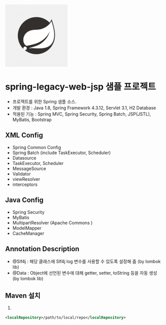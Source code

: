 ![Image](images/spring-logo.png)
# spring-legacy-web-jsp 샘플 프로젝트
- 프로젝트를 위한 Spring 샘플 소스.
- 개발 환경 : Java 1.8, Spring Framework 4.3.12, Servlet 3.1, H2 Database 
- 적용된 기능 : Spring MVC, Spring Security, Spring Batch, JSP(JSTL), MyBatis, Bootstrap  

## XML Config
- Spring Common Config
- Spring Batch (include TaskExecutor, Scheduler)
- Datasource
- TaskExecutor, Scheduler
- MessageSource
- Validator
- viewResolver
- interceptors

## Java Config
- Spring Security
- MyBatis
- MultipartResolver (Apache Commons )
- ModelMapper
- CacheManager

## Annotation Description
- @Slf4j : 해당 클래스에 Slf4j log 변수를 사용할 수 있도록 설정해 줌 (by lombok lib)
- @Data : Object에 선언된 변수에 대해 getter, setter, toString 등을 자동 생성 (by lombok lib)


## Maven 설치
   1. 
   ```xml 
   <localRepository>/path/to/local/repo</localRepository>
   ```
   
   
